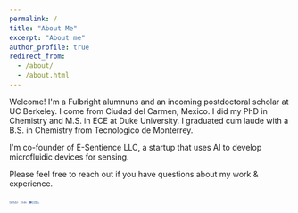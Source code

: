 ```yaml
---
permalink: /
title: "About Me"
excerpt: "About me"
author_profile: true
redirect_from: 
  - /about/
  - /about.html
---
```



Welcome! I'm a Fulbright alumnuns and an incoming postdoctoral scholar at UC Berkeley. I come from Ciudad del Carmen, Mexico. I did my PhD in Chemistry and M.S. in ECE at Duke University. I graduated cum laude with a B.S. in Chemistry from Tecnologico de Monterrey.

I'm co-founder of E-Sentience LLC, a startup that uses AI to develop microfluidic devices for sensing. 

Please feel free to reach out if you have questions about my work & experience.

<img src="/images/Berkeley_logo.svg" height="5" />
<img src="/images/Duke_University_logo.svg" height="5" />
<img src="/images/Tecnologico_Monterrey_logo.png" height="5" />



